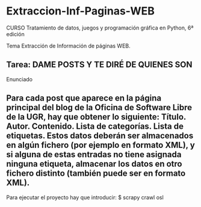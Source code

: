 # Extraccion-Inf-Paginas-WEB
CURSO Tratamiento de datos, juegos y programación gráfica en Python, 6ª edición

Tema Extracción de Información de páginas WEB. 

Tarea: DAME POSTS Y TE DIRÉ DE QUIENES SON
----------------------------------------------------------------------------

Enunciado

Para cada post que aparece en la página principal del blog de la Oficina de Software Libre de la UGR, hay que obtener lo siguiente:
  Título.
  Autor.
  Contenido.
  Lista de categorías.
  Lista de etiquetas.
Estos datos deberán ser almacenados en algún fichero (por ejemplo en formato XML), y si alguna de estas entradas no tiene asignada ninguna etiqueta, almacenar los datos en otro fichero distinto (también puede ser en formato XML).
-------------------------------------------------------------------------------

Para ejecutar el proyecto hay que introducir:
$ scrapy crawl osl
